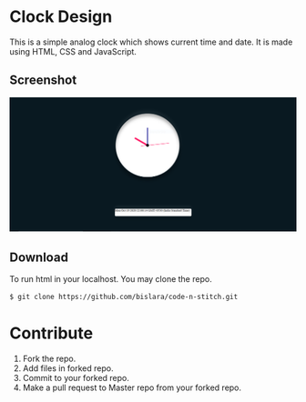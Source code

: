 # Clock Design

This is a simple analog clock which shows current time and date. It is made using HTML, CSS and JavaScript.

## Screenshot
![](screenshot.PNG)

## Download
To run html in your localhost. You may clone the repo.
```bash
$ git clone https://github.com/bislara/code-n-stitch.git
```

# Contribute
1. Fork the repo.
2. Add files in forked repo.
3. Commit to your forked repo.
4. Make a pull request to Master repo from your forked repo.
